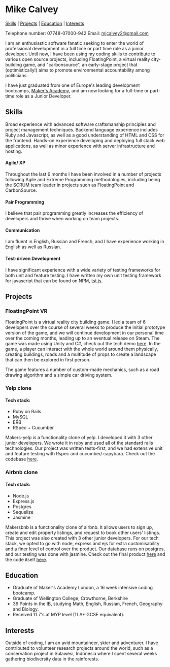# Mike Calvey
[Skills](#skills) | [Projects](#projects) | [Education](#education) | [Interests](#interests)

Telephone number: 07748-07000-942
Email: mjcalvey2@gmail.com

I am an enthusiastic software fanatic seeking to enter the world of professional development in a full time or part time role as a junior developer.  Until now, I have been using my coding skills to contribute to various open source projects, including FloatingPoint, a virtual reality city-building game, and "carbonsource", an early-stage project that (optimistically!) aims to promote environmental accountability among politicians.

I have just graduated from one of Europe's leading development bootcamps, [Maker's Academy](http://www.makersacademy.com/), and am now looking for a full-time or part-time role as a Junior Developer.

## Skills
Broad experience with advanced software craftsmanship principles and project management techniques. Backend language experience includes Ruby and Javascript, as well as a good understanding of HTML and CSS for the frontend. Hands-on experience developing and deploying full stack web applications, as well as minor experience with server infrastructure and hosting.

#### Agile/ XP
Throughout the last 6 months I have been involved in a number of projects following Agile and Extreme Programming methodologies, including being the SCRUM team leader in projects such as FloatingPoint and CarbonSource.

#### Pair Programming
I believe that pair programming greatly increases the efficiency of developers and thrive when working on team projects.

#### Communication
I am fluent in English, Russian and French, and I have experience working in English as well as Russian.

#### Test-driven Development
I have significant experience with a wide variety of testing frameworks for both unit and feature testing. I have written my own unit testing framework for javascript that can be found on NPM, [tst.js](https://www.npmjs.com/package/tstjs).

## Projects

### FloatingPoint VR
FloatingPoint is a virtual reality city building game. I led a team of 6 developers over the course of several weeks to produce the initial prototype version of the game, and we will continue development in our personal time over the coming months, leading up to an eventual release on Steam. The game was made using Unity and C#, check out the tech demo [here](https://www.youtube.com/watch?v=XFBpKRfyup4). In the game, a player can interact with the whole world around them physically, creating buildings, roads and a multitude of props to create a landscape that can then be explored in first person.

The game features a number of custom-made mechanics, such as a road drawing algorithm and a simple car driving system.

### Yelp clone

#### Tech stack:
- Ruby on Rails
- MySQL
- ERB
- RSpec + Cucumber

Makers-yelp is a functionality clone of yelp. I developed it with 3 other junior developers. We wrote it in ruby and used all of the standard rails technologies. Our project was written tests-first, and we had extensive unit and feature testing with Rspec and cucumber/ capybara. Check out the codebase [here](https://github.com/calveym/makersyelp).

### Airbnb clone

#### Tech stack:
- Node.js
- Express.js
- Postgres
- Sequelize
- Jasmine

Makersbnb is a functionality clone of airbnb. It allows users to sign up, create and edit property listings, and request to book other users' listings. This project was also created with 3 other junior developers. For our tech stack, we opted to go with node, express and ejs for extra customisability and a finer level of control over the product. Our database runs on postgres, and our testing was done with jasmine. Check out the final product [here](http://makersbnb2016.herokuapp.com/home) and the code itself [here](https://github.com/calveym/makersbnb).

## Education
- Graduate of Maker's Academy London, a 16 week intensive coding bootcamp.
- Graduate of Wellington College, Crowthorne, Berkshire
- 39 Points in the IB, studying Math, English, Russian, French, Geography and Biology.
- Received 11 7's at MYP level (11 A* GCSE equivalent).

## Interests
Outside of coding, I am an avid mountaineer, skier and adventurer. I have contributed to volunteer research projects around the world, such as a conservation project in Sulawesi, Indonesia where I spent several weeks gathering biodiversity data in the rainforests.
